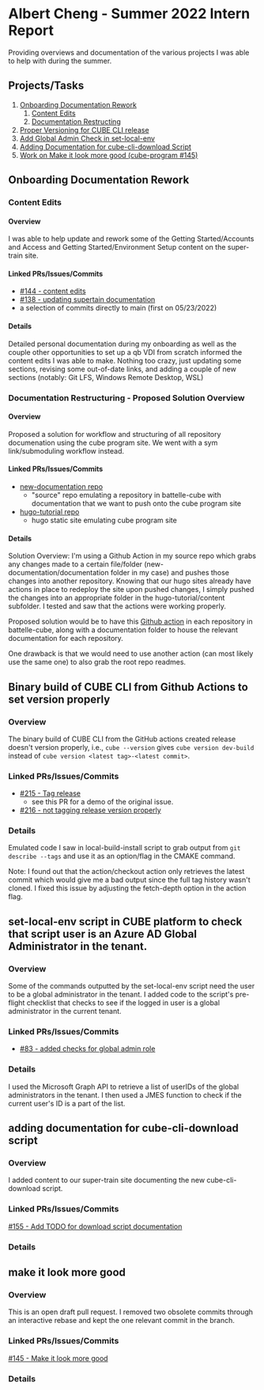 # Albert Cheng - Summer 2022 Intern Report

Providing overviews and documentation of the various projects I was able to help with during the summer.

## Projects/Tasks
1. [Onboarding Documentation Rework](#onboarding-documentation-rework)
    1. [Content Edits](#content-edits)
    2. [Documentation Restructing](#documentation-restructuring---proposed-solution-overview)
2. [Proper Versioning for CUBE CLI release](#bug-fix---binary-build-of-cube-cli-from-github-actions-to-set-version-properly)
3. [Add Global Admin Check in set-local-env](#feature-request---set-local-env-script-in-cube-platform-to-check-that-script-user-is-an-azure-ad-global-administrator-in-the-tenant)
4. [Adding Documentation for cube-cli-download Script](#documentation---adding-documentation-for-cube-cli-download-script)
5. [Work on Make it look more good (cube-program #145)](#documentation---make-it-look-more-good)



## Onboarding Documentation Rework



### Content Edits

#### Overview

I was able to help update and rework some of the Getting Started/Accounts and Access and Getting Started/Environment Setup content on the super-train site.

#### Linked PRs/Issues/Commits

- [#144 - content edits](https://github.com/battelle-cube/cube-program/pull/144)
- [#138 - updating supertain documentation](https://github.com/battelle-cube/cube-program/pull/138)
- a selection of commits directly to main (first on 05/23/2022)

#### Details

Detailed personal documentation during my onboarding as well as the couple other opportunities to set up a qb VDI from scratch informed the content edits I was able to make. Nothing too crazy, just updating some sections, revising some out-of-date links, and adding a couple of new sections (notably: Git LFS, Windows Remote Desktop, WSL)



### Documentation Restructuring - Proposed Solution Overview

#### Overview

Proposed a solution for workflow and structuring of all repository documenation using the cube program site. We went with a sym link/submoduling workflow instead.

#### Linked PRs/Issues/Commits

- [new-documentation repo](https://github.com/chenga-battelle/new-documentation)
    - "source" repo emulating a repository in battelle-cube with documentation that we want to push onto the cube program site
- [hugo-tutorial repo](https://github.com/battellecube/hugo-tutorial)
    - hugo static site emulating cube program site

#### Details

Solution Overview: I'm using a Github Action in my source repo which grabs any changes made to a certain file/folder (new-documentation/documentation folder in my case) and pushes those changes into another repository. Knowing that our hugo sites already have actions in place to redeploy the site upon pushed changes, I simply pushed the changes into an appropriate folder in the hugo-tutorial/content subfolder. I tested and saw that the actions were working properly.

Proposed solution would be to have this [Github action](https://github.com/chenga-battelle/new-documentation/blob/main/.github/workflows/main.yml) in each repository in battelle-cube, along with a documentation folder to house the relevant documentation for each repository.

One drawback is that we would need to use another action (can most likely use the same one) to also grab the root repo readmes.



## Binary build of CUBE CLI from Github Actions to set version properly

### Overview

The binary build of CUBE CLI from the GitHub actions created release doesn't version properly, i.e., ```cube --version``` gives ```cube version dev-build``` instead of ```cube version <latest tag>-<latest commit>```.

### Linked PRs/Issues/Commits

- [#215 - Tag release](https://github.com/battelle-cube/cube-cli/pull/215)
    - see this PR for a demo of the original issue.
- [#216 - not tagging release version properly](https://github.com/battelle-cube/cube-cli/pull/216)

### Details

Emulated code I saw in local-build-install script to grab output from ```git describe --tags``` and use it as an option/flag in the CMAKE command.

Note: I found out that the action/checkout action only retrieves the latest commit which would give me a bad output since the full tag history wasn't cloned. I fixed this issue by adjusting the fetch-depth option in the action flag.



## set-local-env script in CUBE platform to check that script user is an Azure AD Global Administrator in the tenant.

### Overview

Some of the commands outputted by the set-local-env script need the user to be a global administrator in the tenant. I added code to the script's pre-flight checklist that checks to see if the logged in user is a global administrator in the current tenant.

### Linked PRs/Issues/Commits

- [#83 - added checks for global admin role](https://github.com/battelle-cube/cube-platform/pull/83)

### Details

I used the Microsoft Graph API to retrieve a list of userIDs of the global administrators in the tenant. I then used a JMES function to check if the current user's ID is a part of the list.



## adding documentation for cube-cli-download script

### Overview

I added content to our super-train site documenting the new cube-cli-download script.

### Linked PRs/Issues/Commits

[#155 - Add TODO for download script documentation](https://github.com/battelle-cube/cube-program/pull/155)

### Details



## make it look more good

### Overview

This is an open draft pull request. I removed two obsolete commits through an interactive rebase and kept the one relevant commit in the branch.

### Linked PRs/Issues/Commits

[#145 - Make it look more good](https://github.com/battelle-cube/cube-program/pull/145)

### Details

